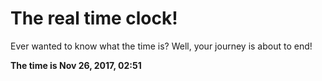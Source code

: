 # The real time clock!

Ever wanted to know what the time is? Well, your journey is about to end!

**The time is Nov 26, 2017, 02:51**